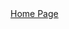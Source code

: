 <html>
  <head>
  </head>
  <body>
    <a href="https://htmlpreview.github.io/?https://github.com/bryex/web-dev-practice/blob/master/home.html">Home Page</a>
    </body>
    </html>
